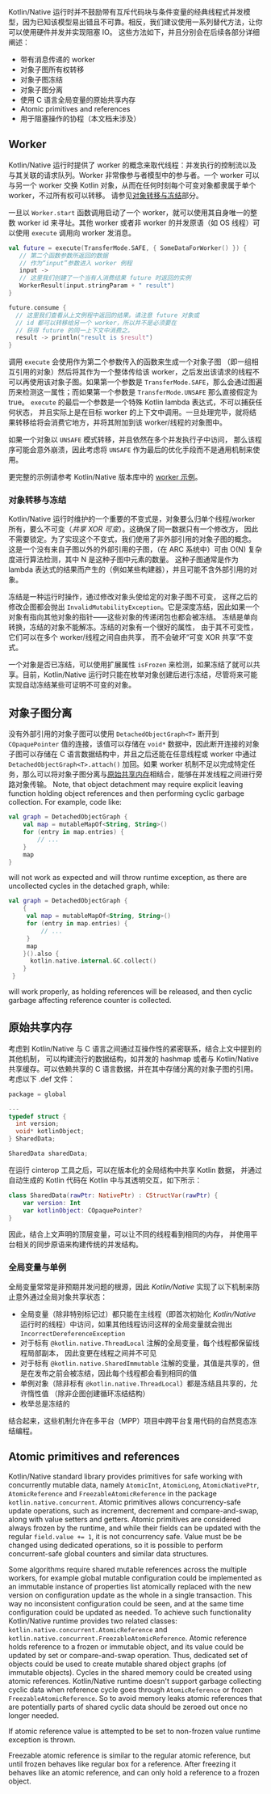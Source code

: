 [//]: # (title: Kotlin/Native 中的并发)

Kotlin/Native 运行时并不鼓励<!--
 -->带有互斥代码块与条件变量的经典线程式并发模型，因为已知该模型<!--
 -->易出错且不可靠。相反，我们建议使用一系列<!--
 -->替代方法，让你可以使用硬件并发并实现阻塞 IO。
这些方法如下，并且分别会在后续各部分详细阐述：

* 带有消息传递的 worker
* 对象子图所有权转移
* 对象子图冻结
* 对象子图分离
* 使用 C 语言全局变量的原始共享内存
* Atomic primitives and references
* 用于阻塞操作的协程（本文档未涉及）

## Worker

Kotlin/Native 运行时提供了 worker 的概念来取代线程：并发执行的<!--
 -->控制流以及与其关联的请求队列。Worker 非常像参与者模型<!--
 -->中的参与者。一个 worker 可以与另一个 worker 交换 Kotlin 对象，从而在任何时刻<!--
 -->每个可变对象都隶属于单个 worker，不过所有权可以转移。
请参见[对象转移与冻结](#对象转移与冻结)部分。

一旦以 `Worker.start` 函数调用启动了一个 worker，就可以使用其自身唯一的整数
worker id 来寻址。其他 worker 或者非 worker 的并发原语（如 OS 线程）可以<!--
 -->使用 `execute` 调用向 worker 发消息。

```kotlin
val future = execute(TransferMode.SAFE, { SomeDataForWorker() }) {
   // 第二个函数参数所返回的数据
   // 作为“input”参数进入 worker 例程
   input ->
   // 这里我们创建了一个当有人消费结果 future 时返回的实例
   WorkerResult(input.stringParam + " result")
}

future.consume {
  // 这里我们查看从上文例程中返回的结果。请注意 future 对象或
  // id 都可以转移给另一个 worker，所以并不是必须要在
  // 获得 future 的同一上下文中消费之。
  result -> println("result is $result")
}
```

调用 `execute` 会使用作为第二个参数传入的函数来生成一个对象子图
（即一组相互引用的对象）然后将其作为一个整体传给该 worker，之后<!--
 -->发出该请求的线程不可以再使用该对象子图。如果第一个参数<!--
 -->是 `TransferMode.SAFE`，那么会通过图遍历来检测这一属性；而如果第一个参数是 `TransferMode.UNSAFE` 那么直接假定为 true。
`execute` 的最后一个参数是一个特殊 Kotlin lambda 表达式，不可以捕获任何状态，
并且实际上是在目标 worker 的上下文中调用。一旦处理完毕，就将结果转移给将会消费它地方<!--
 -->，并将其附加到该 worker/线程的对象图中。

如果一个对象以 `UNSAFE` 模式转移，并且依然在多个并发执行子中访问，
那么该程序可能会意外崩溃，因此考虑将 `UNSAFE` 作为最后的优化手段而不是通用<!--
 -->机制来使用。

更完整的示例请参考 Kotlin/Native 版本库中的 [worker 示例](https://github.com/JetBrains/kotlin/tree/master/kotlin-native/samples/workers)<!--
-->。

### 对象转移与冻结

Kotlin/Native 运行时维护的一个重要的不变式是，对象要么归单个<!--
-->线程/worker 所有，要么不可变（*共享 XOR 可变*）。这确保了同一数据只有一个修改方，
因此不需要锁定。为了实现这个不变式，我们使用了非外部<!--
-->引用的对象子图的概念。
这是一个没有来自子图以外的外部引用的子图，（在 ARC 系统中）可由
O(N) 复杂度进行算法检测，其中 N 是这种子图中元素的数量。
这种子图通常是作为 lambda 表达式的结果而产生的（例如某些构建器），并且可能不<!--
-->含外部引用的对象。

冻结是一种运行时操作，通过修改对象头使给定的对象子图不可变，
这样之后的修改企图都会抛出 `InvalidMutabilityException`。它是深度冻结，因此<!--
  -->如果一个对象有指向其他对象的指针——这些对象的传递闭包也都会被冻结。
冻结是单向转换，冻结的对象不能解冻。冻结的对象有一个很好的属性，
由于其不可变性，它们可以在多个 worker/线程之间自由共享，
而不会破坏“可变 XOR 共享”不变式。

一个对象是否已冻结，可以使用扩展属性 `isFrozen` 来检测，如果冻结了就可以<!--
  -->共享。目前，Kotlin/Native 运行时只能在枚举对象创建后进行冻结，尽管<!--
  -->将来可能实现自动冻结某些可证明不可变的对象。

## 对象子图分离

没有外部引用的对象子图可以使用 `DetachedObjectGraph<T>`
断开到 `COpaquePointer` 值的连接，该值可以存储在 `void*` 数据中，因此断开连接的对象子图<!--
  -->可以存储在 C 语言数据结构中，并且之后还能在任意线程或 worker 中通过 `DetachedObjectGraph<T>.attach()`
加回。如果 worker 机制不足以完成特定任务，那么可以将对象子图分离与[原始共享内存](#原始共享内存)相结合，能够在<!--
  -->并发线程之间进行旁路对象传输。 Note, that object detachment
may require explicit leaving function holding object references and then performing cyclic garbage collection.
For example, code like:

```kotlin
val graph = DetachedObjectGraph {
    val map = mutableMapOf<String, String>()
    for (entry in map.entries) {
        // ...
    }
    map
}
```
 
will not work as expected and will throw runtime exception, as there are uncollected cycles in the detached graph, while:

```kotlin
val graph = DetachedObjectGraph {
    {
     val map = mutableMapOf<String, String>()
     for (entry in map.entries) {
         // ...
     }
     map
    }().also {
      kotlin.native.internal.GC.collect()
    }
 }
```

will work properly, as holding references will be released, and then cyclic garbage affecting reference counter is
collected.

## 原始共享内存

考虑到 Kotlin/Native 与 C 语言之间通过互操作性的紧密联系，结合上文中提到的其他机制，
可以构建流行的数据结构，如并发的 hashmap 或者与
Kotlin/Native 共享缓存。可以依赖共享的 C 语言数据，并在其中存储分离的对象子图的引用。
考虑以下 .def 文件：

```c
package = global

---
typedef struct {
  int version;
  void* kotlinObject;
} SharedData;

SharedData sharedData;
```

在运行 cinterop 工具之后，可以在版本化的全局结构中共享 Kotlin 数据，
并通过自动生成的 Kotlin 代码在 Kotlin 中与其透明交互，如下所示：

```kotlin
class SharedData(rawPtr: NativePtr) : CStructVar(rawPtr) {
    var version: Int
    var kotlinObject: COpaquePointer?
}
```

因此，结合上文声明的顶层变量，可以让不同的线程看到相同的内存，
并使用平台相关的同步原语来构建传统的并发结构。

### 全局变量与单例

全局变量常常是非预期并发问题的根源，因此 _Kotlin/Native_ 实现了<!--
-->以下机制来防止意外通过全局对象共享状态：

* 全局变量（除非特别标记过）都只能在主线程（即首次初始化
  _Kotlin/Native_ 运行时的线程）中访问，如果其他线程访问这样的全局变量就会抛出 `IncorrectDereferenceException`
* 对于标有 `@kotlin.native.ThreadLocal` 注解的全局变量，每个线程都保留线程局部副本，
  因此变更在线程之间并不可见
* 对于标有 `@kotlin.native.SharedImmutable` 注解的变量，其值是共享的，但是<!--
   -->在发布之前会被冻结，因此每个线程都会看到相同的值
* 单例对象（除非标有 `@kotlin.native.ThreadLocal`）都是冻结且共享的，允许惰性值
  （除非企图创建循环冻结结构）
* 枚举总是冻结的

结合起来，这些机制允许在多平台（MPP）项目中跨平台复用代码的自然竞态冻结编程。

## Atomic primitives and references

Kotlin/Native standard library provides primitives for safe working with concurrently mutable data, namely
`AtomicInt`, `AtomicLong`, `AtomicNativePtr`, `AtomicReference` and `FreezableAtomicReference` in the package
`kotlin.native.concurrent`.
Atomic primitives allows concurrency-safe update operations, such as increment, decrement and compare-and-swap,
along with value setters and getters. Atomic primitives are considered always frozen by the runtime, and
while their fields can be updated with the regular `field.value += 1`, it is not concurrency safe.
Value must be be changed using dedicated operations, so it is possible to perform concurrent-safe
global counters and similar data structures.

Some algorithms require shared mutable references across the multiple workers, for example global mutable
configuration could be implemented as an immutable instance of properties list atomically replaced with the
new version on configuration update as the whole in a single transaction. This way no inconsistent configuration
could be seen, and at the same time configuration could be updated as needed.
To achieve such functionality Kotlin/Native runtime provides two related classes:
`kotlin.native.concurrent.AtomicReference` and `kotlin.native.concurrent.FreezableAtomicReference`.
Atomic reference holds reference to a frozen or immutable object, and its value could be updated by set
or compare-and-swap operation. Thus, dedicated set of objects could be used to create mutable shared object graphs
(of immutable objects).  Cycles in the shared memory could be created using atomic references.
Kotlin/Native runtime doesn't support garbage collecting cyclic data when reference cycle goes through
`AtomicReference` or frozen `FreezableAtomicReference`. So to avoid memory leaks atomic references
that are potentially parts of shared cyclic data should be zeroed out once no longer needed.

If atomic reference value is attempted to be set to non-frozen value runtime exception is thrown.

Freezable atomic reference is similar to the regular atomic reference, but until frozen behaves like regular box
for a reference. After freezing it behaves like an atomic reference, and can only hold a reference to a frozen object.